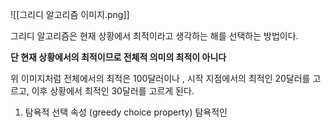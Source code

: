 ![[그리디 알고리즘 이미지.png]]

그리디 알고리즘은 현재 상황에서 최적이라고 생각하는 해를 선택하는 방법이다.  


**단 현재 상황에서의 최적이므로 전체적 의미의 최적이 아니다**

위 이미지처럼 전체에서의 최적은 100달러이나 , 시작 지점에서의 최적인 20달러를 고르고, 이후 상황에서 최적인 30달러를 고르게 된다.  


1. 탐욕적 선택 속성 (greedy choice property)
탐욕적인 

